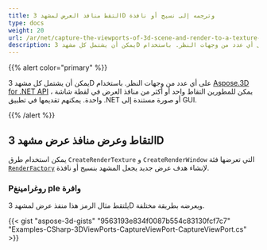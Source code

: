 ```yaml
---
title: التقط منافذ العرض لمشهد 3D وترجمه إلى نسيج أو نافذة
type: docs
weight: 20
url: /ar/net/capture-the-viewports-of-3d-scene-and-render-to-a-texture-or-window/
description: يمكن أن يشتمل كل مشهد 3D على أي عدد من وجهات النظر. باستخدام Aspose.3D for .NET API ، يمكن للمطورين التقاط منفذ عرض واحد أو أكثر في لقطة شاشة واحدة. يمكنهم تقديمها في تطبيق .NET أو صورة مستندة إلى GUI.
---
```

{{% alert color="primary" %}}

يمكن أن يشتمل كل مشهد 3D على أي عدد من وجهات النظر. باستخدام [Aspose.3D for .NET API](https://products.aspose.com/3d/net/) ، يمكن للمطورين التقاط واحد أو أكثر من منافذ العرض في لقطة شاشة واحدة. يمكنهم تقديمها في تطبيق .NET أو صورة مستندة إلى GUI.

{{% /alert %}}
##  **التقاط وعرض منافذ عرض مشهد 3D**
يمكن استخدام طرق `CreateRenderTexture` و `CreateRenderWindow` التي تعرضها فئة [`RenderFactory`](https://reference.aspose.com/3d/net/aspose.threed.render/renderfactory) لإنشاء هدف عرض جديد يجعل المشهد بنسيج أو نافذة.
###  **Pروغرامينغ ple وافرة**
يلتقط مثال الرمز هذا منفذ عرض لمشهد 3D ويعرضه بطريقة مختلفة.

{{< gist "aspose-3d-gists" "9563193e834f0087b554c83130fcf7c7" "Examples-CSharp-3DViewPorts-CaptureViewPort-CaptureViewPort.cs" >}}
